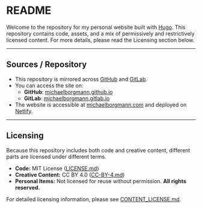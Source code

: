 # README

Welcome to the repository for my personal website built with [Hugo](https://gohugo.io). This repository contains code, assets, and a mix of permissively and restrictively licensed content. For more details, please read the Licensing section below.

---

## Sources / Repository

* This repository is mirrored across [GitHub](https://github.com/michaelborgmann/michaelborgmann.github.io) and [GitLab](https://gitlab.com/michaelborgmann/michaelborgmann.gitlab.io).
* You can access the site on:
    * **GitHub**: [michaelborgmann.github.io](https://michaelborgmann.github.io)
    * **GitLab**: [michaelborgmann.gitlab.io](https://michaelborgmann.gitlab.io)
* The website is accessible at [michaelborgmann.com](https://www.michaelborgmann.com) and deployed on [Netlify](https://michaelborgmann.netlify.app).

---

## Licensing

Because this repository includes both code and creative content, different parts are licensed under different terms.

- **Code:** MIT License ([LICENSE.md](LICENSE.md))
- **Creative Content:** CC BY 4.0 ([CC-BY-4.md](CC-BY-4.md))
- **Personal Items:** Not licensed for reuse without permission. **All rights reserved.**

For detailed licensing information, please see [CONTENT_LICENSE.md](CONTENT_LICENSE.md).
